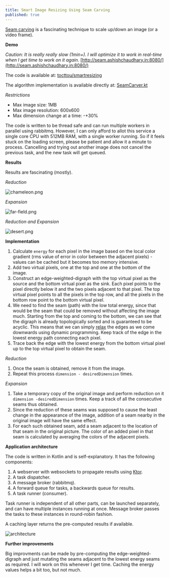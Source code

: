 ```yaml
---
title: Smart Image Resizing Using Seam Carving
published: true
---
```


[Seam carving](https://people.csail.mit.edu/mrub/talks/SeamCarving_6.865.pdf) is a fascinating technique to scale up/down an image (or a video frame).

**Demo**

*Caution: It is really really slow (1min+). I will optimize it to work in real-time when I get time to work on it again.*
[http://seam.ashishchaudhary.in:8080/](http://seam.ashishchaudhary.in:8080/)

The code is available at: [tocttou/smartresizing](https://github.com/tocttou/smartresizing)

The algorithm implementation is available directly at: [SeamCarver.kt](https://github.com/tocttou/smartresizing/blob/master/src/main/kotlin/in/ashishchaudhary/smartresizing/task/SeamCarver.kt)

*Restrictions*

- Max image size:  1MB
- Max image resolution: 600x600
- Max dimension change at a time: -+30%

The code is written to be thread safe and can run multiple workers in parallel using rabbitmq. However, I can only afford to allot this service a single core CPU with 512MB RAM, with a single worker running. So if it feels stuck on the loading screen, please be patient and allow it a minute to process. Cancelling and trying out another image does not cancel the previous task, and the new task will get queued.

**Results**

Results are fascinating (mostly).

*Reduction*

![chameleon.png](https://i.imgur.com/vfoWtCE.png)

*Expansion*

![far-field.png](https://i.imgur.com/9YDV5JU.png)

*Reduction and Expansion*

![desert.png](https://i.imgur.com/WohQC6B.png)

**Implementation**

1. Calculate `energy` for each pixel in the image based on the local color gradient (rms value of error in color between the adjacent pixels) - values can be cached but it becomes too memory intensive.
2. Add two virtual pixels, one at the top and one at the bottom of the image.
3. Construct an edge-weighted-digraph with the top virtual pixel as the source and the bottom virtual pixel as the sink. Each pixel points to the pixel directly below it and the two pixels adjacent to that pixel. The top virtual pixel points to all the pixels in the top row, and all the pixels in the bottom row point to the bottom virtual pixel.
4. We need to find the seam (path) with the low total energy, since that would be the seam that could be removed without affecting the image much. Starting from the top and coming to the bottom, we can see that the digraph is already topologically sorted and is guaranteed to be acyclic. This means that we can simply [relax](https://github.com/tocttou/smartresizing/blob/fe5ca1bd6f36d4be08204f217f2458cbeae5004a/src/main/kotlin/in/ashishchaudhary/smartresizing/task/SeamCarver.kt#L309) the edges as we come downwards using dynamic programming. Keep track of the edge in the lowest energy path connecting each pixel.
5. Trace back the edge with the lowest energy from the bottom virtual pixel up to the top virtual pixel to obtain the seam.

*Reduction*

1. Once the seam is obtained, remove it from the image.
2. Repeat this process `dimension - desiredDimension` times.

*Expansion*

1. Take a temporary copy of the original image and perform reduction on it `dimension -desiredDimension` times. Keep a track of all the consecutive seams thus obtained.
2. Since the reduction of these seams was supposed to cause the least change in the appearance of the image, addition of a seam nearby in the original image will have the same effect.
3. For each such obtained seam, add a seam adjacent to the location of that seam in the original picture. The color of an added pixel in that seam is calculated by averaging the colors of the adjacent pixels.

**Application architecture**

The code is written in Kotlin and is self-explanatory. It has the following components:

1. A webserver with websockets to propagate results using [Ktor](http://ktor.io/).
2. A task dispatcher.
3. A message broker (rabbitmq).
4. A forward queue for tasks, a backwards queue for results.
5. A task runner (consumer).

Task runner is independent of all other parts, can be launched separately, and can have multiple instances running at once. Message broker passes the tasks to these instances in round-robin fashion.

A caching layer returns the pre-computed results if available.

![architecture](https://i.imgur.com/DJv24cT.png)

**Further improvements**

Big improvments can be made by pre-computing the edge-weighted-digraph and just mutating the seams adjacent to the lowest energy seams as required. I will work on this whenever I get time. Caching the energy values helps a bit too, but not much.
